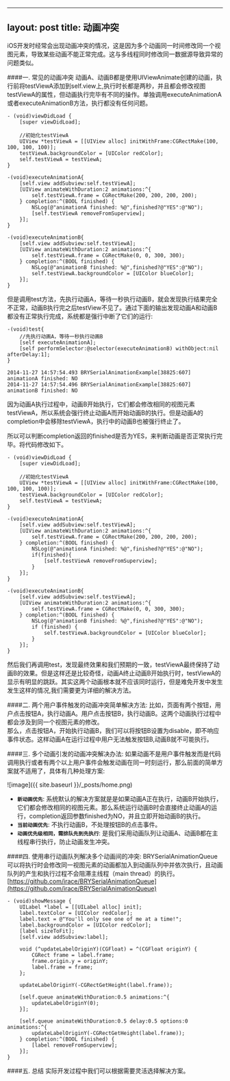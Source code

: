 
---
layout: post
title: 动画冲突
---


iOS开发时经常会出现动画冲突的情况，这是因为多个动画同一时间修改同一个视图元素，导致某些动画不能正常完成。这与多线程同时修改同一数据源导致异常的问题类似。

####一. 常见的动画冲突
动画A、动画B都是使用UIViewAnimate创建的动画，执行前将testViewA添加到self.view上,执行时长都是两秒，并且都会修改视图testViewA的属性，但动画执行完毕有不同的操作。单独调用executeAnimationA或者executeAnimationB方法，执行都没有任何问题。

	- (void)viewDidLoad {
    	[super viewDidLoad];
    	
    	//初始化testViewA
    	UIView *testViewA = [[UIView alloc] initWithFrame:CGRectMake(100, 100, 100, 100)];
    	testViewA.backgroundColor = [UIColor redColor];
    	self.testViewA = testViewA;
    }

	-(void)executeAnimationA{
	    [self.view addSubview:self.testViewA];
	    [UIView animateWithDuration:2 animations:^{
	        self.testViewA.frame = CGRectMake(200, 200, 200, 200);
	    } completion:^(BOOL finished) {
	        NSLog(@"animationA finished: %@",finished?@"YES":@"NO");
	        [self.testViewA removeFromSuperview];
	    }];
	}
	
	-(void)executeAnimationB{
	    [self.view addSubview:self.testViewA];
	    [UIView animateWithDuration:2 animations:^{
	        self.testViewA.frame = CGRectMake(0, 0, 300, 300);
	    } completion:^(BOOL finished) {
	        NSLog(@"animationB finished: %@",finished?@"YES":@"NO");
	        self.testViewA.backgroundColor = [UIColor blueColor];
	    }];
	}
	
但是调用test方法，先执行动画A，等待一秒执行动画B，就会发现执行结果完全不正常，动画B执行完之后testView不见了。通过下面的输出发现动画A和动画B都没有正常执行完成，系统都是强行中断了它们的运行:
	
	-(void)test{   
	  	//先执行动画A，等待一秒执行动画B
	    [self executeAnimationA];
	    [self performSelector:@selector(executeAnimationB) withObject:nil afterDelay:1];
	}

	2014-11-27 14:57:54.493 BRYSerialAnimationExample[38825:607] animationA finished: NO
	2014-11-27 14:57:54.496 BRYSerialAnimationExample[38825:607] animationB finished: NO
因为动画A执行过程中，动画B开始执行，它们都会修改相同的视图元素testViewA，所以系统会强行终止动画A而开始动画B的执行。但是动画A的completion中会移除testViewA，执行中的动画B也被强行终止了。

所以可以判断completion返回的finished是否为YES，来判断动画是否正常执行完毕。将代码修改如下。

	- (void)viewDidLoad {
    	[super viewDidLoad];
    	
    	//初始化testViewA
    	UIView *testViewA = [[UIView alloc] initWithFrame:CGRectMake(100, 100, 100, 100)];
    	testViewA.backgroundColor = [UIColor redColor];
    	self.testViewA = testViewA;
    }

	-(void)executeAnimationA{
	    [self.view addSubview:self.testViewA];
	    [UIView animateWithDuration:2 animations:^{
	        self.testViewA.frame = CGRectMake(200, 200, 200, 200);
	    } completion:^(BOOL finished) {
	        NSLog(@"animationA finished: %@",finished?@"YES":@"NO");
	        if(finished){
	            [self.testViewA removeFromSuperview];
	        }
	    }];
	}
	
	-(void)executeAnimationB{
	    [self.view addSubview:self.testViewA];
	    [UIView animateWithDuration:2 animations:^{
	        self.testViewA.frame = CGRectMake(0, 0, 300, 300);
	    } completion:^(BOOL finished) {
	        NSLog(@"animationB finished: %@",finished?@"YES":@"NO");
	        if (finished) {
	            self.testViewA.backgroundColor = [UIColor blueColor];
	        }
	    }];
	}
然后我们再调用test，发现最终效果和我们预期的一致，testViewA最终保持了动画B的效果。但是这样还是比较奇怪，动画A终止动画B开始执行时，testViewA的显示有明显的跳跃。其实这两个动画根本就不应该同时运行，但是难免开发中发生发生这样的情况,我们需要更为详细的解决方法。

####二. 两个用户事件触发的动画冲突简单解决方法:
比如，页面有两个按钮，用户点击按钮A，执行动画A。用户点击按钮B，执行动画B。这两个动画执行过程中都会涉及到同一个视图元素的修改。    
那么，点击按钮A，开始执行动画B，我们可以将按钮B设置为disable，即不响应事件状态。这样动画A在运行过程中用户无法触发按钮B,动画B就不可能执行。

####三. 多个动画引发的动画冲突解决办法:
如果动画不是用户事件触发而是代码调用执行或者有两个以上用户事件会触发动画在同一时刻运行，那么前面的简单方案就不适用了，具体有几种处理方案:

![image]({{ site.baseurl }}/_posts/home.png)   


* **`新动画优先`**: 系统默认的解决方案就是是如果动画A正在执行，动画B开始执行，它们都会修改相同的视图元素。那么系统运行动画B时会直接终止动画A的运行，completion返回参数finished为NO，并且立即开始动画B的执行。
* **`当前动画优先`**: 不执行动画B，不处理按钮B的点击事件。
* **`动画优先级相同，需排队先到先执行`**: 是我们采用动画队列让动画A、动画B都在主线程串行执行，防止动画发生冲突。

####四. 使用串行动画队列解决多个动画间的冲突:
BRYSerialAnimationQueue可以将执行时会修改同一视图元素的动画都加入到动画队列中并依次执行，且动画队列的产生和执行过程不会阻滞主线程（main thread）的执行。
[https://github.com/irace/BRYSerialAnimationQueue](https://github.com/irace/BRYSerialAnimationQueue)
	
	- (void)showMessage {
	    UILabel *label = [[UILabel alloc] init];
	    label.textColor = [UIColor redColor];
	    label.text = @"You'll only see one of me at a time!";
	    label.backgroundColor = [UIColor redColor];
	    [label sizeToFit];
	    [self.view addSubview:label];
	    
	    void (^updateLabelOriginY)(CGFloat) = ^(CGFloat originY) {
	        CGRect frame = label.frame;
	        frame.origin.y = originY;
	        label.frame = frame;
	    };
	    
	    updateLabelOriginY(-CGRectGetHeight(label.frame));
	    
	    [self.queue animateWithDuration:0.5 animations:^{
	        updateLabelOriginY(0);
	    }];
	    
	    [self.queue animateWithDuration:0.5 delay:0.5 options:0 animations:^{
	        updateLabelOriginY(-CGRectGetHeight(label.frame));
	    } completion:^(BOOL finished) {
	        [label removeFromSuperview];
	    }];
	}

####五. 总结
实际开发过程中我们可以根据需要灵活选择解决方案。
